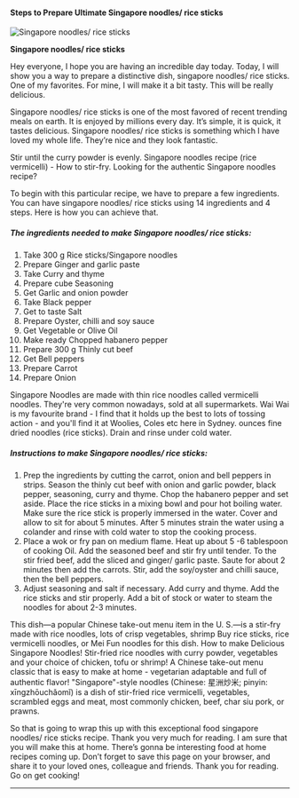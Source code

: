            

#### Steps to Prepare Ultimate Singapore noodles/ rice sticks

![Singapore noodles/ rice sticks](https://img-global.cpcdn.com/recipes/a6a0bacf93ccc621/751x532cq70/singapore-noodles-rice-sticks-recipe-main-photo.jpg)

**Singapore noodles/ rice sticks**

Hey everyone, I hope you are having an incredible day today. Today, I will show you a way to prepare a distinctive dish, singapore noodles/ rice sticks. One of my favorites. For mine, I will make it a bit tasty. This will be really delicious.

Singapore noodles/ rice sticks is one of the most favored of recent trending meals on earth. It is enjoyed by millions every day. It’s simple, it is quick, it tastes delicious. Singapore noodles/ rice sticks is something which I have loved my whole life. They’re nice and they look fantastic.

Stir until the curry powder is evenly. Singapore noodles recipe (rice vermicelli) - How to stir-fry. Looking for the authentic Singapore noodles recipe?

To begin with this particular recipe, we have to prepare a few ingredients. You can have singapore noodles/ rice sticks using 14 ingredients and 4 steps. Here is how you can achieve that.

##### The ingredients needed to make Singapore noodles/ rice sticks:

1.  Take 300 g Rice sticks/Singapore noodles
2.  Prepare Ginger and garlic paste
3.  Take Curry and thyme
4.  Prepare cube Seasoning
5.  Get Garlic and onion powder
6.  Take Black pepper
7.  Get to taste Salt
8.  Prepare Oyster, chilli and soy sauce
9.  Get Vegetable or Olive Oil
10.  Make ready Chopped habanero pepper
11.  Prepare 300 g Thinly cut beef
12.  Get Bell peppers
13.  Prepare Carrot
14.  Prepare Onion

Singapore Noodles are made with thin rice noodles called vermicelli noodles. They're very common nowadays, sold at all supermarkets. Wai Wai is my favourite brand - I find that it holds up the best to lots of tossing action - and you'll find it at Woolies, Coles etc here in Sydney. ounces fine dried noodles (rice sticks). Drain and rinse under cold water.

##### Instructions to make Singapore noodles/ rice sticks:

1.  Prep the ingredients by cutting the carrot, onion and bell peppers in strips. Season the thinly cut beef with onion and garlic powder, black pepper, seasoning, curry and thyme. Chop the habanero pepper and set aside. Place the rice sticks in a mixing bowl and pour hot boiling water. Make sure the rice stick is properly immersed in the water. Cover and allow to sit for about 5 minutes. After 5 minutes strain the water using a colander and rinse with cold water to stop the cooking process.
2.  Place a wok or fry pan on medium flame. Heat up about 5 -6 tablespoon of cooking Oil. Add the seasoned beef and stir fry until tender. To the stir fried beef, add the sliced and ginger/ garlic paste. Saute for about 2 minutes then add the carrots. Stir, add the soy/oyster and chilli sauce, then the bell peppers.
3.  Adjust seasoning and salt if necessary. Add curry and thyme. Add the rice sticks and stir properly. Add a bit of stock or water to steam the noodles for about 2-3 minutes.

This dish—a popular Chinese take-out menu item in the U. S.—is a stir-fry made with rice noodles, lots of crisp vegetables, shrimp Buy rice sticks, rice vermicelli noodles, or Mei Fun noodles for this dish. How to make Delicious Singapore Noodles! Stir-fried rice noodles with curry powder, vegetables and your choice of chicken, tofu or shrimp! A Chinese take-out menu classic that is easy to make at home - vegetarian adaptable and full of authentic flavor! "Singapore"-style noodles (Chinese: 星洲炒米; pinyin: xīngzhōuchǎomǐ) is a dish of stir-fried rice vermicelli, vegetables, scrambled eggs and meat, most commonly chicken, beef, char siu pork, or prawns.

So that is going to wrap this up with this exceptional food singapore noodles/ rice sticks recipe. Thank you very much for reading. I am sure that you will make this at home. There’s gonna be interesting food at home recipes coming up. Don’t forget to save this page on your browser, and share it to your loved ones, colleague and friends. Thank you for reading. Go on get cooking!

* * *